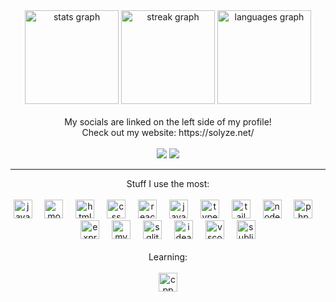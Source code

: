 <div align="center">
  <img src="https://github-readme-stats.vercel.app/api?username=solyze&hide_title=false&hide_rank=false&show_icons=true&include_all_commits=true&count_private=true&disable_animations=false&theme=radical&locale=en&hide_border=false" height="150" alt="stats graph"  />
  <img src="https://streak-stats.demolab.com?user=solyze&locale=en&mode=daily&theme=radical&hide_border=false&border_radius=5" height="150" alt="streak graph"  />
  <img src="https://github-readme-stats.vercel.app/api/top-langs?username=solyze&locale=en&hide_title=false&layout=compact&card_width=320&langs_count=5&theme=radical&hide_border=false" height="150" alt="languages graph"  />
</div>
  <br>
  <div align="center">
    My socials are linked on the left side of my profile! <br>
    Check out my website: https://solyze.net/
  </div>
  <br>

  <div align="center">
    <img src="https://img.shields.io/badge/NVIDIA-RTX3060-76B900?style=for-the-badge&logo=nvidia&logoColor=white" />
    <img src="https://img.shields.io/badge/Intel-Core_i7_12th-0071C5?style=for-the-badge&logo=intel&logoColor=white" />
  </div>
  <hr>

  <div align="center">
    Stuff I use the most:
  </div>

  <br>
  
  <div align="center">
    <img src="https://skillicons.dev/icons?i=java" height="30" alt="java logo"  />
    <img width="12" />
    <img src="https://skillicons.dev/icons?i=mongodb" height="30" alt="mongodb logo"  />
    <img width="12" />
    <img src="https://skillicons.dev/icons?i=html" height="30" alt="html logo"  />
    <img width="12" />
    <img src="https://skillicons.dev/icons?i=css" height="30" alt="css logo"  />
    <img width="12" />
    <img src="https://skillicons.dev/icons?i=react" height="30" alt="react logo"  />
    <img width="12" />
    <img src="https://skillicons.dev/icons?i=javascript" height="30" alt="javascript logo"  />
    <img width="12" />
    <img src="https://skillicons.dev/icons?i=typescript" height="30" alt="typescript logo"  />
    <img width="12" />
    <img src="https://skillicons.dev/icons?i=tailwind" height="30" alt="tailwind logo"  />
    <img width="12" />
    <img src="https://skillicons.dev/icons?i=nodejs" height="30" alt="nodejs logo"  />
    <img width="12" />
    <img src="https://skillicons.dev/icons?i=php" height="30" alt="php logo"  />
    <img width="12" />
    <img src="https://skillicons.dev/icons?i=expressjs" height="30" alt="expressjs logo"  />
    <img width="12" />
    <img src="https://skillicons.dev/icons?i=mysql" height="30" alt="mysql logo"  />
    <img width="12" />
    <img src="https://skillicons.dev/icons?i=sqlite" height="30" alt="sqlite logo"  />
    <img width="12" />
    <img src="https://skillicons.dev/icons?i=idea" height="30" alt="idea logo"  />
    <img width="12" />
    <img src="https://skillicons.dev/icons?i=vscode" height="30" alt="vscode logo"  />
    <img width="12" />
    <img src="https://skillicons.dev/icons?i=sublime" height="30" alt="sublime logo"  />
  </div>

  <br>

  <div align="center">
    Learning:
  </div>

  <br>
  
  <div align="center">
    <img src="https://skillicons.dev/icons?i=cpp" height="30" alt="cpp logo"  />
  </div>
